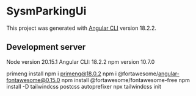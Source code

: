 # SysmParkingUi

This project was generated with [Angular CLI](https://github.com/angular/angular-cli) version 18.2.2.

## Development server

Node version 20.15.1
Angular CLI: 18.2.2
npm version 10.7.0

primeng install
  npm i primeng@18.0.2
  npm i @fortawesome/angular-fontawesome@0.15.0
  npm install @fortawesome/fontawesome-free
  npm install -D tailwindcss postcss autoprefixer
  npx tailwindcss init
